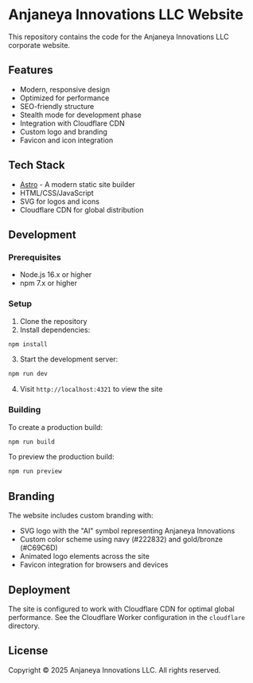 # Anjaneya Innovations LLC Website

This repository contains the code for the Anjaneya Innovations LLC corporate website.

## Features

- Modern, responsive design
- Optimized for performance
- SEO-friendly structure 
- Stealth mode for development phase
- Integration with Cloudflare CDN
- Custom logo and branding
- Favicon and icon integration

## Tech Stack

- [Astro](https://astro.build/) - A modern static site builder
- HTML/CSS/JavaScript
- SVG for logos and icons
- Cloudflare CDN for global distribution

## Development

### Prerequisites

- Node.js 16.x or higher
- npm 7.x or higher

### Setup

1. Clone the repository
2. Install dependencies:

```bash
npm install
```

3. Start the development server:

```bash
npm run dev
```

4. Visit `http://localhost:4321` to view the site

### Building

To create a production build:

```bash
npm run build
```

To preview the production build:

```bash
npm run preview
```

## Branding

The website includes custom branding with:

- SVG logo with the "AI" symbol representing Anjaneya Innovations
- Custom color scheme using navy (#222832) and gold/bronze (#C69C6D) 
- Animated logo elements across the site
- Favicon integration for browsers and devices

## Deployment

The site is configured to work with Cloudflare CDN for optimal global performance. See the Cloudflare Worker configuration in the `cloudflare` directory.

## License

Copyright © 2025 Anjaneya Innovations LLC. All rights reserved. 
